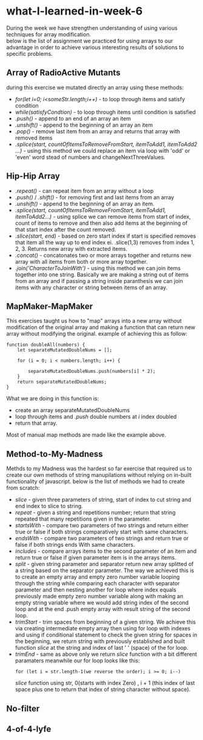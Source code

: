 # what-I-learned-in-week-6

During the week we have strengthen understanding of using various techniques for array modification.  
below is the list of assignment we practiced for using arrays to our advantage in order to achieve various interesting results of solutions to specific problems.

## Array of RadioActive Mutants
during this exercise we mutated directly an array using these methods:  
* _for(let i=0; i<someStr.length;i++)_ - to loop through items and satisfy condition
* _while(satisfyCondtion)_ - to loop through items until condition is satisfied
* _.push()_ - append to an end of an array an item
* _.unshift()_ - append to the beginning of an array an item
* _.pop()_ - remove last item from an array and returns that array with removed items
* _.splice(start, countOfItemsToRemoveFromStart, itemToAdd1, itemToAdd2 ...)_ - using this method we could replace an item via loop with 'odd' or 'even' word stead of numbers and changeNextThreeValues.  
  
## Hip-Hip Array
* _.repeat()_ - can repeat item from an array without a loop
* _.push()_ / _.shift()_ - for removing first and last items from an array
* _.unshift()_ - append to the beginning of an array an item.
* _.splice(start, countOfItemsToRemoveFromStart, itemToAdd1, itemToAdd2...)_ - using splice we can remove items from start of index, count of items to remove and then also add items at the beginning of that start index after the count removed.
* _.slice(start, end)_ - based on zero start index if start is specified removes that item all the way up to end index ei. .slice(1,3) removes from index 1, 2, 3. Returns new array with extracted items.
* _.concat()_ - concatonates two or more arrays together and returns new array with all items from both or more array together.
* _.join('CharacterToJoinWith')_ - using this method we can join items together into one string. Basically we are making a string out of items from an array and if passing a string inside paranthesis we can join items with any character or string between items of an array.

## MapMaker-MapMaker
This exercises taught us how to "map" arrays into a new array without modification of the original array and making a function that can return new array without modifying the original.
example of achieving this as follow:  
```
function doubleAll(numbers) {
    let separateMutatedDoubleNums = [];

    for (i = 0; i < numbers.length; i++) {

        separateMutatedDoubleNums.push(numbers[i] * 2);
    }
    return separateMutatedDoubleNums;
}
```
What we are doing in this function is: 
* create an array separateMutatedDoubleNums
* loop through items and _.push_ double numbers at _i_ index doubled
* return that array.

Most of manual map methods are made like the example above.
## Method-to-My-Madness
Methds to my Madness was the hardest so far exercise that required us to create our own methods of string manupilations without relying on in-built functionality of javascript. below is the list of methods we had to create from scratch:  
* _slice_ - given three parameters of string, start of index to cut string and end index to slice to string. 
* _repeat_ - given a string and repetitions number; return that string repeated that many repetitions given in the parameter.
* _startsWith_ - compare two parameters of two strings and return either true or false if both strings comparatively start with same characters.
* _endsWith_ - compare two parameters of two strings and return true or false if both strings ends With same characters.
* _includes_ - compare arrays items to the second parameter of an item and return true or false if given parameter item is in the arrays items.
* _split_ - given string parameter and separator return new array splitted of a string based on the separator parameter. The way we achieved this is to create an empty array and empty zero number variable looping through the string while comparing each character with separator parameter and then nesting another for loop where index equals previously made empty zero number variable along with making an empty string variable where we would add string index of the second loop and at the end .push empty array with result string of the second loop.
* _trimStart_ - trim spaces from beginning of a given string. We achieve this via creating intermediate empty array then using for loop with indexes and using if conditional statement to check the given string for spaces in the beginning, we return string with previously established and built function _slice_ at the string and index of last ' ' (space) of the for loop.
* _trimEnd_ - same as above only we return _slice_ function with a bit different paramaters meanwhile our for loop looks like this:  
  ```
  for (let i = str.length-1(we reverse the order); i >= 0; i--)
  ```
  _slice_ function using str, 0(starts with index Zero) ,  i + 1 (this index of last space plus one to return that index of string character without space).
## No-filter
## 4-of-4-lyfe